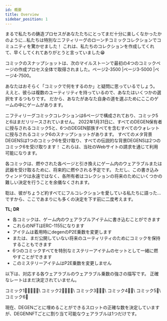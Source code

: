 ```yaml
---
id: 概要
title: Overview
sidebar_position: 1
---
```


まるで私たちの鋳造プロセスがあなたたちにとってまだ十分に楽しくなかったかのように...私たちは特別なニフティリーグのローンチコミックコレクションでコミュニティを驚かせました！ これは、私たちのコレクションを作成してくれて、早くしてくれてありがとうと言っていました😁

コミックのスナップショットは、次のマイルストーンで最初の4つのコミックページの作成プロセス全体で取得されました。ページ2-3500 |ページ3-5000 |ページ4-7500。

あなたはおそらく「コミックで何をするのか」と疑問に思っているでしょう。 ええと、彼らは複数のユーティリティを持っているので、あなたはいくつかの選択をするつもりです。 だから、あなたがあなた自身の道を選ぶためにここのゲームの中にゲームがあります。

ニフティリーグコミックコレクションは6ページで構成されており、コミック5と6はまだリリースされていません。 2022年1月31日に、すべてのDEGEN保有者に授与されるコミック5と、6つのDEGEN部族すべてを含むすべてのウォレットに授与されるコミック6のスナップショットがあります。 すべてのメタ背景DEGENSは1つのコミック6を受け取り、すべての伝説的な背景DEGENSは2つのコミック6を受け取ります！ これらは、当社のWebサイトの請求を通じて利用可能になります。

各コミックは、燃やされた各ページと引き換えにゲーム内のウェアラブルまたは武器を受け取るために、将来的に燃やされる予定です。 ただし、この書き込みウィンドウは永遠ではなく、各所有者はコレクションの将来のためにいくつかの難しい決定を行うことを余儀なくされます。

聡は、彼がちょうど約すべてにフルコレクションを愛している私たちに語った…ですから、ここであまりにも多くの決定を下す前に二度考えます。

**TL; DR**

- 各コミックは、ゲーム内のウェアラブルアイテムに書き込むことができます
- これらのNFTはERC-1155になります
- アイテムは着用時にdegenのP2E乗数を変更します
- または、まだ公開していない将来のユーティリティのためにコミックを保持することもできます
- 6つのコミックすべてを特別なミステリーアイテムのセットとして一緒に燃やすことができます
- このミステリーアイテムはP2E乗数を変更しません

以下は、対応する各ウェアラブルのウェアラブル乗数の強さの描写です。 正確なレートはまだ決定されていません。

コミック1💪💪💪💪💪\ コミック2💪💪💪💪\ コミック3💪💪💪\ コミック4💪💪\ コミック5💪\ コミック6💪


現在、DEGENごとに埋めることができるスロットの正確な数を決定していますが、DEGENNFTごとに割り当て可能なウェアラブルは1つだけです。 
